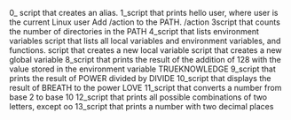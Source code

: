 0_ script that creates an alias.
1_script that prints hello user, where user is the current Linux user
Add /action to the PATH. /action
3script that counts the number of directories in the PATH
4_script that lists environment variables
script that lists all local variables and environment variables, and functions.
script that creates a new local variable
script that creates a new global variable
8_script that prints the result of the addition of 128 with the value stored in the environment variable TRUEKNOWLEDGE
9_script that prints the result of POWER divided by DIVIDE
10_script that displays the result of BREATH to the power LOVE
11_script that converts a number from base 2 to base 10
12_script that prints all possible combinations of two letters, except oo
13_script that prints a number with two decimal places

